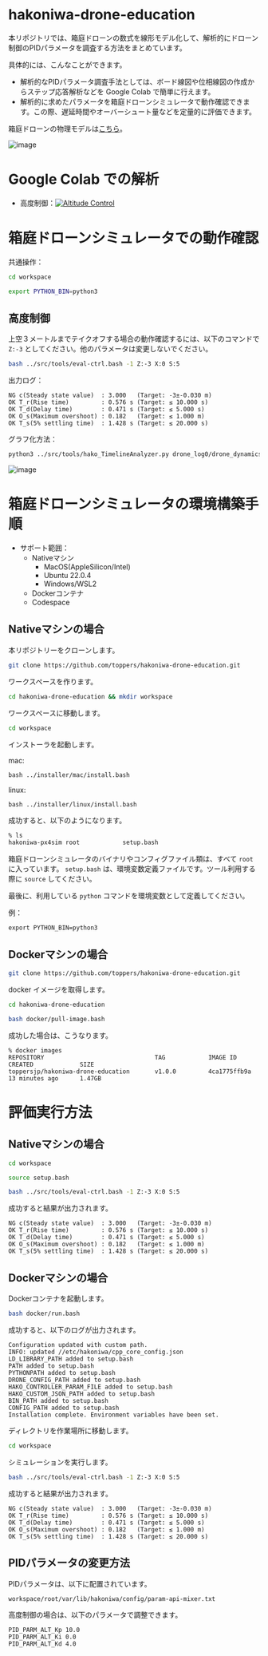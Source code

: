 # hakoniwa-drone-education

本リポジトリでは、箱庭ドローンの数式を線形モデル化して、解析的にドローン制御のPIDパラメータを調査する方法をまとめています。

具体的には、こんなことができます。

- 解析的なPIDパラメータ調査手法としては、ボード線図や位相線図の作成からステップ応答解析などを Google Colab で簡単に行えます。
- 解析的に求めたパラメータを箱庭ドローンシミュレータで動作確認できます。この際、遅延時間やオーバーシュート量などを定量的に評価できます。

箱庭ドローンの物理モデルは[こちら](https://github.com/toppers/hakoniwa-px4sim/blob/main/drone_physics/README-ja.md#%E6%95%B0%E5%BC%8F)。

![image](https://github.com/user-attachments/assets/270c4b61-39f2-4451-b442-c6fc5c1100eb)


# Google Colab での解析


- 高度制御：[![Altitude Control](https://colab.research.google.com/assets/colab-badge.svg)](https://colab.research.google.com/github/toppers/hakoniwa-drone-education/blob/main/colab/alt_control.ipynb)


# 箱庭ドローンシミュレータでの動作確認

共通操作：
```bash
cd workspace
```
```bash
export PYTHON_BIN=python3
```

## 高度制御

上空３メートルまでテイクオフする場合の動作確認するには、以下のコマンドで`Z:-3` としてください。他のパラメータは変更しないでください。
```bash
bash ../src/tools/eval-ctrl.bash -1 Z:-3 X:0 S:5
```
出力ログ：
```
NG c(Steady state value)  : 3.000   (Target: -3±-0.030 m)
OK T_r(Rise time)         : 0.576 s (Target: ≤ 10.000 s)
OK T_d(Delay time)        : 0.471 s (Target: ≤ 5.000 s)
OK O_s(Maximum overshoot) : 0.182   (Target: ≤ 1.000 m)
OK T_s(5% settling time)  : 1.428 s (Target: ≤ 20.000 s)
```

グラフ化方法：
```bash
python3 ../src/tools/hako_TimelineAnalyzer.py drone_log0/drone_dynamics.csv --columns Z --diff
```

![image](https://github.com/user-attachments/assets/f57e0d25-5fd5-438b-a9c3-989a848cb269)


# 箱庭ドローンシミュレータの環境構築手順

- サポート範囲：
  - Nativeマシン
    - MacOS(AppleSilicon/Intel)
    - Ubuntu 22.0.4
    - Windows/WSL2
  - Dockerコンテナ
  - Codespace

## Nativeマシンの場合

本リポジトリーをクローンします。

```bash
git clone https://github.com/toppers/hakoniwa-drone-education.git
```

ワークスペースを作ります。

```bash
cd hakoniwa-drone-education && mkdir workspace
```

ワークスペースに移動します。

```bash
cd workspace
```

インストーラを起動します。

mac:
```
bash ../installer/mac/install.bash
```

linux:
```
bash ../installer/linux/install.bash
```

成功すると、以下のようになります。

```bash
% ls
hakoniwa-px4sim root            setup.bash
```

箱庭ドローンシミュレータのバイナリやコンフィグファイル類は、すべて `root` に入っています。
`setup.bash` は、環境変数定義ファイルです。ツール利用する際に `source` してください。

最後に、利用している `python` コマンドを環境変数として定義してください。

例：
```
export PYTHON_BIN=python3
```

## Dockerマシンの場合

```bash
git clone https://github.com/toppers/hakoniwa-drone-education.git
```

docker イメージを取得します。

```bash
cd hakoniwa-drone-education
```

```bash
bash docker/pull-image.bash
```

成功した場合は、こうなります。
```
% docker images
REPOSITORY                               TAG            IMAGE ID       CREATED             SIZE
toppersjp/hakoniwa-drone-education       v1.0.0         4ca1775ffb9a   13 minutes ago      1.47GB
```

# 評価実行方法

## Nativeマシンの場合

```bash
cd workspace
```

```bash
source setup.bash
```

```bash
bash ../src/tools/eval-ctrl.bash -1 Z:-3 X:0 S:5
```

成功すると結果が出力されます。

```
NG c(Steady state value)  : 3.000   (Target: -3±-0.030 m)
OK T_r(Rise time)         : 0.576 s (Target: ≤ 10.000 s)
OK T_d(Delay time)        : 0.471 s (Target: ≤ 5.000 s)
OK O_s(Maximum overshoot) : 0.182   (Target: ≤ 1.000 m)
OK T_s(5% settling time)  : 1.428 s (Target: ≤ 20.000 s)
```


## Dockerマシンの場合

Dockerコンテナを起動します。
```bash
bash docker/run.bash
```

成功すると、以下のログが出力されます。

```
Configuration updated with custom path.
INFO: updated //etc/hakoniwa/cpp_core_config.json
LD_LIBRARY_PATH added to setup.bash
PATH added to setup.bash
PYTHONPATH added to setup.bash
DRONE_CONFIG_PATH added to setup.bash
HAKO_CONTROLLER_PARAM_FILE added to setup.bash
HAKO_CUSTOM_JSON_PATH added to setup.bash
BIN_PATH added to setup.bash
CONFIG_PATH added to setup.bash
Installation complete. Environment variables have been set.
```

ディレクトリを作業場所に移動します。
```bash
cd workspace
```

シミュレーションを実行します。

```bash
bash ../src/tools/eval-ctrl.bash -1 Z:-3 X:0 S:5
```

成功すると結果が出力されます。

```
NG c(Steady state value)  : 3.000   (Target: -3±-0.030 m)
OK T_r(Rise time)         : 0.576 s (Target: ≤ 10.000 s)
OK T_d(Delay time)        : 0.471 s (Target: ≤ 5.000 s)
OK O_s(Maximum overshoot) : 0.182   (Target: ≤ 1.000 m)
OK T_s(5% settling time)  : 1.428 s (Target: ≤ 20.000 s)
```

## PIDパラメータの変更方法

PIDパラメータは、以下に配置されています。

`workspace/root/var/lib/hakoniwa/config/param-api-mixer.txt`

高度制御の場合は、以下のパラメータで調整できます。

```
PID_PARM_ALT_Kp 10.0
PID_PARM_ALT_Ki 0.0
PID_PARM_ALT_Kd 4.0
```

